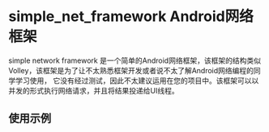 # simple_net_framework Android网络框架
  simple network framework 是一个简单的Android网络框架，该框架的结构类似Volley，该框架是为了让不太熟悉框架开发或者说不太了解Android网络编程的同学学习使用，
  它没有经过测试，因此不太建议运用在您的项目中。该框架可以以并发的形式执行网络请求，并且将结果投递给UI线程。

  
## 使用示例
